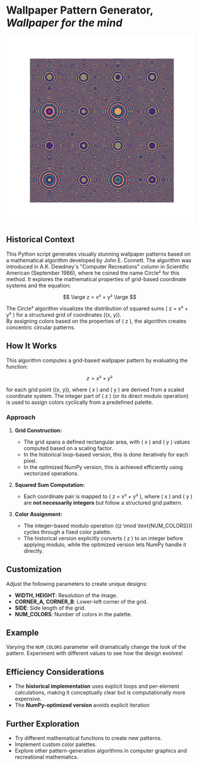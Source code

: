 # Wallpaper Pattern Generator, ***Wallpaper for the mind***

![Circle](circle_1.png)

## Historical Context

This Python script generates visually stunning wallpaper patterns based on a mathematical algorithm developed by John E. Connett. The algorithm was introduced in A.K. Dewdney's "Computer Recreations" column in Scientific American (September 1986), where he coined the name Circle² for this method. It explores the mathematical properties of grid-based coordinate systems and the equation:

$$
\large
z = x² + y²
\large
$$

The Circle² algorithm visualizes the distribution of squared sums \( z = x² + y² \) for a structured grid of coordinates \((x, y)\).  
By assigning colors based on the properties of \( z \), the algorithm creates concentric circular patterns.

## How It Works

This algorithm computes a grid-based wallpaper pattern by evaluating the function:

$$
z = x² + y²
$$

for each grid point \((x, y)\), where \( x \) and \( y \) are derived from a scaled coordinate system. The integer part of \( z \) (or its direct modulo operation) is used to assign colors cyclically from a predefined palette.

### **Approach**

1. **Grid Construction:**
   - The grid spans a defined rectangular area, with \( x \) and \( y \) values computed based on a scaling factor.
   - In the historical loop-based version, this is done iteratively for each pixel.
   - In the optimized NumPy version, this is achieved efficiently using vectorized operations.

2. **Squared Sum Computation:**
   - Each coordinate pair is mapped to \( z = x² + y² \), where \( x \) and \( y \) are **not necessarily integers** but follow a structured grid pattern.

3. **Color Assignment:**
   - The integer-based modulo operation \((z \mod \text{NUM_COLORS})\) cycles through a fixed color palette.
   - The historical version explicitly converts \( z \) to an integer before applying modulo, while the optimized version lets NumPy handle it directly.

## Customization

Adjust the following parameters to create unique designs:

- **WIDTH, HEIGHT**: Resolution of the image.
- **CORNER_A, CORNER_B**: Lower-left corner of the grid.
- **SIDE**: Side length of the grid.
- **NUM_COLORS**: Number of colors in the palette.

## Example

Varying the `NUM_COLORS` parameter will dramatically change the look of the pattern. Experiment with different values to see how the design evolves!

## Efficiency Considerations

- The **historical implementation** uses explicit loops and per-element calculations, making it conceptually clear but is computationally more expensive.
- The **NumPy-optimized version** avoids explicit iteration

## Further Exploration

- Try different mathematical functions to create new patterns.
- Implement custom color palettes.
- Explore other pattern-generation algorithms in computer graphics and recreational mathematics.
